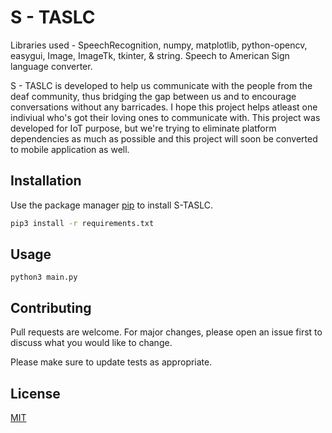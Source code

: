 # S - TASLC
Libraries used - 
SpeechRecognition,
numpy,
matplotlib,
python-opencv,
easygui,
Image, ImageTk,
tkinter,
& string.
Speech to American Sign language converter.

S - TASLC is developed to help us communicate with the people from the deaf community, thus bridging the gap between us and to encourage conversations without any barricades. I hope this project helps atleast one indiviual who's got their loving ones to communicate with. This project was developed for IoT purpose, but we're trying to eliminate platform dependencies as much as possible and this project will soon be converted to mobile application as well. 

## Installation

Use the package manager [pip](https://pip.pypa.io/en/stable/) to install S-TASLC.

```bash
pip3 install -r requirements.txt
```

## Usage

``` 
python3 main.py
```

## Contributing
Pull requests are welcome. For major changes, please open an issue first to discuss what you would like to change.

Please make sure to update tests as appropriate.

## License
[MIT](https://choosealicense.com/licenses/mit/)
